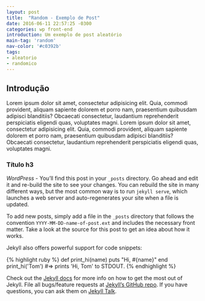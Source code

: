```yaml
---
layout: post
title:  "Random - Exemplo de Post"
date: 2016-06-11 22:57:25 -0300
categories: wp front-end
introduction: Um exemplo de post aleatório
main-tag: 'random'
nav-color: '#c0392b'
tags:
- aleatorio
- randomico
---
```


## Introdução
Lorem ipsum dolor sit amet, consectetur adipisicing elit. Quia, commodi provident, aliquam sapiente dolorem et porro nam, praesentium quibusdam adipisci blanditiis? Obcaecati consectetur, laudantium reprehenderit perspiciatis eligendi quas, voluptates magni.
Lorem ipsum dolor sit amet, consectetur adipisicing elit. Quia, commodi provident, aliquam sapiente dolorem et porro nam, praesentium quibusdam adipisci blanditiis? Obcaecati consectetur, laudantium reprehenderit perspiciatis eligendi quas, voluptates magni.

### Título h3

*WordPress* - You’ll find this post in your `_posts` directory. Go ahead and edit it and re-build the site to see your changes. You can rebuild the site in many different ways, but the most common way is to run `jekyll serve`, which launches a web server and auto-regenerates your site when a file is updated.

To add new posts, simply add a file in the `_posts` directory that follows the convention `YYYY-MM-DD-name-of-post.ext` and includes the necessary front matter. Take a look at the source for this post to get an idea about how it works.

Jekyll also offers powerful support for code snippets:

{% highlight ruby %}
def print_hi(name)
  puts "Hi, #{name}"
end
print_hi('Tom')
#=> prints 'Hi, Tom' to STDOUT.
{% endhighlight %}

Check out the [Jekyll docs][jekyll-docs] for more info on how to get the most out of Jekyll. File all bugs/feature requests at [Jekyll’s GitHub repo][jekyll-gh]. If you have questions, you can ask them on [Jekyll Talk][jekyll-talk].

[jekyll-docs]: http://jekyllrb.com/docs/home
[jekyll-gh]:   https://github.com/jekyll/jekyll
[jekyll-talk]: https://talk.jekyllrb.com/
